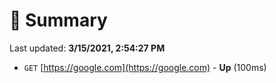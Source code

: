 # 📖 Summary
Last updated: **3/15/2021, 2:54:27 PM**

- `GET` [https://google.com](https://google.com) - **Up** (100ms)
